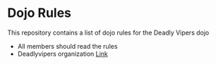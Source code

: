 Dojo Rules
==========

This repository contains a list of dojo rules for the Deadly Vipers dojo

* All members should read the rules
* Deadlyvipers organization [Link]("https://github.com/deadlyvipers")
